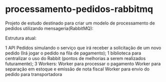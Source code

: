 # processamento-pedidos-rabbitmq
Projeto de estudo destinado para criar um modelo de processamento de pedidos utilizando mensageria(RabbitMQ):

Estrutura atual:

1 API Pedidos simulando o serviço que irá receber a solicitação de um novo pedido (Irá jogar o pedido na fila de pagamento);
1 biblioteca para centralizar o uso do Rabbit (pontos de melhorias a serem realizados futuramente);
3 Workers:
    Worker para processar o pagamento
    Worker para separação em estoque e emissão de nota fiscal
    Worker para envio do pedido para transportadora
    
